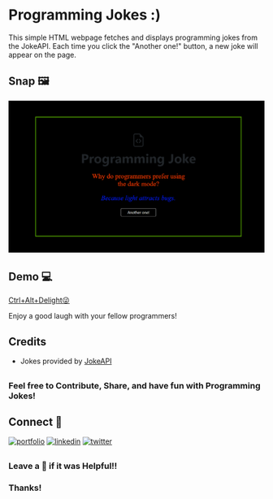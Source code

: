 # Programming Jokes :)

This simple HTML webpage fetches and displays programming jokes from the JokeAPI. Each time you click the "Another one!" button, a new joke will appear on the page.

## Snap 🖼️
![snap](snap.png)


## Demo 💻
[Ctrl+Alt+Delight😜](https://alokverma18.github.io/Programming-Jokes/)

Enjoy a good laugh with your fellow programmers!

## Credits

- Jokes provided by [JokeAPI](https://v2.jokeapi.dev/)

## 
### Feel free to Contribute, Share, and have fun with Programming Jokes!
##

## Connect 👋
[![portfolio](https://img.shields.io/badge/my_portfolio-000?style=for-the-badge&logo=ko-fi&logoColor=white)](https://alokverma.my.canva.site/)
[![linkedin](https://img.shields.io/badge/linkedin-0A66C2?style=for-the-badge&logo=linkedin&logoColor=white)](https://www.linkedin.com/in/alokverma18/)
[![twitter](https://img.shields.io/badge/twitter-1DA1F2?style=for-the-badge&logo=twitter&logoColor=white)](https://twitter.com/ak_verma18)


## 
### Leave a 🌟 if it was Helpful!!
### Thanks!

